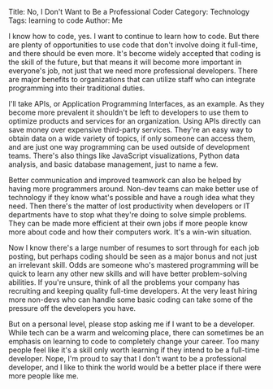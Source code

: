 Title: No, I Don't Want to Be a Professional Coder
Category: Technology
Tags: learning to code
Author: Me


I know how to code, yes. I want to continue to learn how to code. But there are plenty of opportunities to use code that don't involve doing it full-time, and there should be even more. It's become widely accepted that coding is the skill of the future, but that means it will become more important in everyone's job, not just that we need more professional developers. There are major benefits to organizations that can utilize staff who can integrate programming into their traditional duties.

I'll take APIs, or Application Programming Interfaces, as an example. As they become more prevalent it shouldn't be left to developers to use them to optimize products and services for an organization. Using APIs directly can save money over expensive third-party services. They're an easy way to obtain data on a wide variety of topics, if only someone can access them, and are just one way programming can be used outside of development teams. There's also things like JavaScript visualizations, Python data analysis, and basic database management, just to name a few.

Better communication and improved teamwork can also be helped by having more programmers around. Non-dev teams can make better use of technology if they know what's possible and have a rough idea what they need. Then there's the matter of lost productivity when developers or IT departments have to stop what they're doing to solve simple problems. They can be made more efficient at their own jobs if more people know more about code and how their computers work. It's a win-win situation. 

Now I know there's a large number of resumes to sort through for each job posting, but perhaps coding should be seen as a major bonus and not just an irrelevant skill. Odds are someone who's mastered programming will be quick to learn any other new skills and will have better problem-solving abilities. If you're unsure, think of all the problems your company has recruiting and keeping quality full-time developers. At the very least hiring more non-devs who can handle some basic coding can take some of the pressure off the developers you have.

But on a personal level, please stop asking me if I want to be a developer. While tech can be a warm and welcoming place, there can sometimes be an emphasis on learning to code to completely change your career. Too many people feel like it's a skill only worth learning if they intend to be a full-time developer. Nope, I'm proud to say that I don't want to be a professional developer, and I like to think the world would be a better place if there were more people like me.
